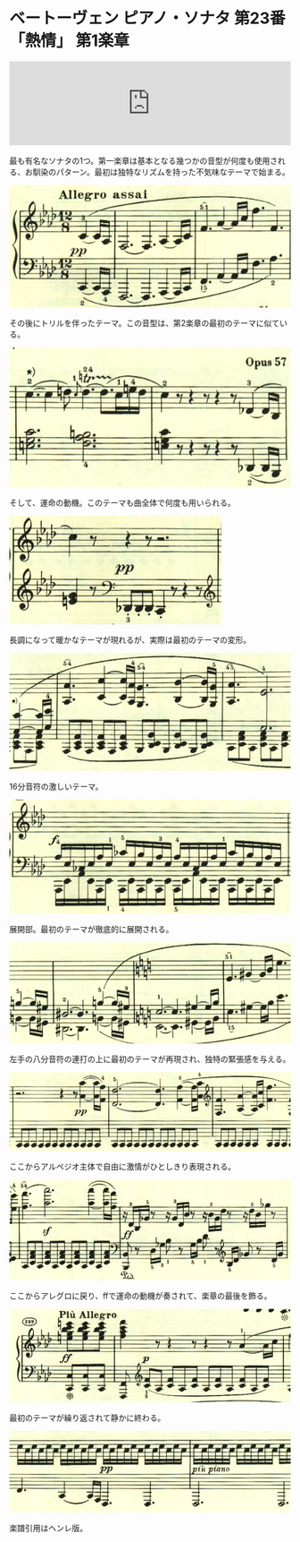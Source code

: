 # ベートーヴェン ピアノ・ソナタ 第23番「熱情」 第1楽章

<iframe allow="autoplay *; encrypted-media *;" frameborder="0" height="150" style="width:100%;max-width:660px;overflow:hidden;background:transparent;" sandbox="allow-forms allow-popups allow-same-origin allow-scripts allow-storage-access-by-user-activation allow-top-navigation-by-user-activation" src="https://embed.music.apple.com/us/album/piano-sonata-no-23-in-f-minor-op-57-i-allegro-assai/961808697?i=961809073&app=music"></iframe>

最も有名なソナタの1つ。第一楽章は基本となる幾つかの音型が何度も使用される、お馴染のパターン。最初は独特なリズムを持った不気味なテーマで始まる。

<img src="995.jpg">

その後にトリルを伴ったテーマ。この音型は、第2楽章の最初のテーマに似ている。

<img src="999.jpg">

そして、運命の動機。このテーマも曲全体で何度も用いられる。

<img src="1002.jpg">

長調になって暖かなテーマが現れるが、実際は最初のテーマの変形。

<img src="998.jpg">

16分音符の激しいテーマ。

<img src="996.jpg">

展開部。最初のテーマが徹底的に展開される。

<img src="993.jpg">

左手の八分音符の連打の上に最初のテーマが再現され、独特の緊張感を与える。

<img src="994.jpg">

ここからアルペジオ主体で自由に激情がひとしきり表現される。

<img src="997.jpg">

ここからアレグロに戻り、ffで運命の動機が奏されて、楽章の最後を飾る。

<img src="1001.jpg">

最初のテーマが繰り返されて静かに終わる。

<img src="1000.jpg">

楽譜引用はヘンレ版。
